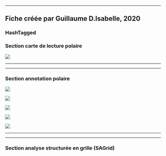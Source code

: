 
----
Fiche créée par Guillaume D.Isabelle, 2020 
---- 

### HashTagged 


### Section carte de lecture polaire
![](308e6cd8-3e68-4e6a-b40d-3b41a7ff1fe5)



----

----

### Section annotation polaire


![](12SfxzkvNooYpjYdHQE1.png)





![](19zjwEGnSNCN9gmdfJhg.png)





![](1GnJ5e7cytfkLEecER3k.png)





![](1BSmpRUy1Swc7GYJRHyy.png)





![](1gudcUNcRDnDN84JmpqQ.png)






----

----



### Section analyse structurée en grille (SAGrid)


